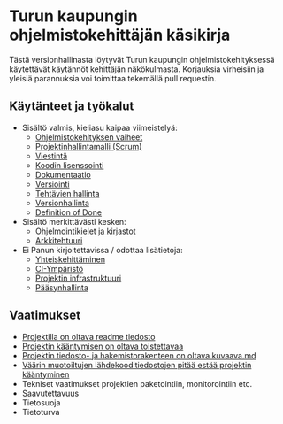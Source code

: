 # Turun kaupungin ohjelmistokehittäjän käsikirja

Tästä versionhallinasta löytyvät Turun kaupungin
ohjelmistokehityksessä käytettävät käytännöt kehittäjän
näkökulmasta. Korjauksia virheisiin ja yleisiä parannuksia voi
toimittaa tekemällä pull requestin.

## Käytänteet ja työkalut

 * Sisältö valmis, kieliasu kaipaa viimeistelyä:
   * [Ohjelmistokehityksen vaiheet](./vaiheet.md)
   * [Projektinhallintamalli (Scrum)](./projektinhallintamalli.md)
   * [Viestintä](./viestinta.md) 
   * [Koodin lisenssointi](./koodin-lisenssointi.md)
   * [Dokumentaatio](./dokumentaatio.md)
   * [Versiointi](./versiointi.md)
   * [Tehtävien hallinta](./tehtavien-hallinta.md)
   * [Versionhallinta](./versionhallinta.md)
   * [Definition of Done](./definition-of-done.md) 
* Sisältö merkittävästi kesken: 
  * [Ohjelmointikielet ja kirjastot](./ohjelmointikielet-ja-kirjastot.md)
  * [Arkkitehtuuri](./arkkitehtuuri.md)
* Ei Panun kirjoitettavissa / odottaa lisätietoja:
  * [Yhteiskehittäminen](./yhteiskehittaminen.md)
  * [CI-Ympäristö](./ci-ymparisto.md)
  * [Projektin infrastruktuuri](./projektin-infra.md) 
  * [Pääsynhallinta](./paasynhallinta.md)
  
## Vaatimukset

 * [Projektilla on oltava readme tiedosto](./vaatimukset/0001-readme-vaaditaan.md)
 * [Projektin kääntymisen on oltava toistettavaa](./vaatimukset/0002-toistettavat-buildit.md)
 * [Projektin tiedosto- ja hakemistorakenteen on oltava kuvaava.md](./vaatimukset/0003-kuvaava-projektin-rakenne.md)
 * [Väärin muotoiltujen lähdekooditiedostojen pitää estää projektin kääntyminen](./vaatimukset/0004-virheellinen-muotoilu-estaa-buildin.md)
 * Tekniset vaatimukset projektien paketointiin, monitorointiin etc.
 * Saavutettavuus
 * Tietosuoja
 * Tietoturva
 


 




























